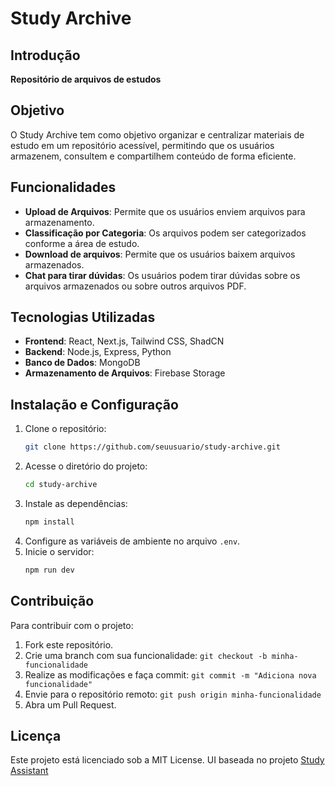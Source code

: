 # Study Archive

## Introdução

**Repositório de arquivos de estudos**

## Objetivo

O Study Archive tem como objetivo organizar e centralizar materiais de estudo em um repositório acessível, permitindo que os usuários armazenem, consultem e compartilhem conteúdo de forma eficiente.

## Funcionalidades

- **Upload de Arquivos**: Permite que os usuários enviem arquivos para armazenamento.
- **Classificação por Categoria**: Os arquivos podem ser categorizados conforme a área de estudo.
- **Download de arquivos**: Permite que os usuários baixem arquivos armazenados.
- **Chat para tirar dúvidas**: Os usuários podem tirar dúvidas sobre os arquivos armazenados ou sobre outros arquivos PDF.
## Tecnologias Utilizadas

- **Frontend**: React, Next.js, Tailwind CSS, ShadCN
- **Backend**: Node.js, Express, Python
- **Banco de Dados**: MongoDB
- **Armazenamento de Arquivos**: Firebase Storage

## Instalação e Configuração

1. Clone o repositório:
   ```bash
   git clone https://github.com/seuusuario/study-archive.git
   ```
2. Acesse o diretório do projeto:
   ```bash
   cd study-archive
   ```
3. Instale as dependências:
   ```bash
   npm install
   ```
4. Configure as variáveis de ambiente no arquivo `.env`.
5. Inicie o servidor:
   ```bash
   npm run dev
   ```

## Contribuição

Para contribuir com o projeto:

1. Fork este repositório.
2. Crie uma branch com sua funcionalidade: `git checkout -b minha-funcionalidade`
3. Realize as modificações e faça commit: `git commit -m "Adiciona nova funcionalidade"`
4. Envie para o repositório remoto: `git push origin minha-funcionalidade`
5. Abra um Pull Request.

## Licença

Este projeto está licenciado sob a MIT License.
UI baseada no projeto [Study Assistant](https://github.com/VictorJunqueira1/study-assistant)
